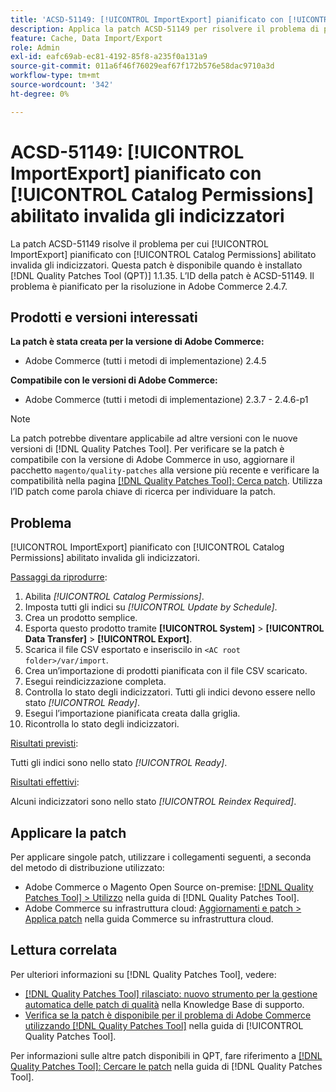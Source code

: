 ```yaml
---
title: 'ACSD-51149: [!UICONTROL ImportExport] pianificato con [!UICONTROL Catalog Permissions] abilitato invalida gli indicizzatori'
description: Applica la patch ACSD-51149 per risolvere il problema di prestazioni di Adobe Commerce, in cui [!UICONTROL ImportExport] pianificato con [!UICONTROL Catalog Permissions] abilitato invalida gli indicizzatori.
feature: Cache, Data Import/Export
role: Admin
exl-id: eafc69ab-ec81-4192-85f8-a235f0a131a9
source-git-commit: 011a6f46f76029eaf67f172b576e58dac9710a3d
workflow-type: tm+mt
source-wordcount: '342'
ht-degree: 0%

---
```


# ACSD-51149: [!UICONTROL ImportExport] pianificato con [!UICONTROL Catalog Permissions] abilitato invalida gli indicizzatori

La patch ACSD-51149 risolve il problema per cui [!UICONTROL ImportExport] pianificato con [!UICONTROL Catalog Permissions] abilitato invalida gli indicizzatori. Questa patch è disponibile quando è installato [!DNL Quality Patches Tool (QPT)] 1.1.35. L’ID della patch è ACSD-51149. Il problema è pianificato per la risoluzione in Adobe Commerce 2.4.7.

## Prodotti e versioni interessati

**La patch è stata creata per la versione di Adobe Commerce:**

* Adobe Commerce (tutti i metodi di implementazione) 2.4.5

**Compatibile con le versioni di Adobe Commerce:**

* Adobe Commerce (tutti i metodi di implementazione) 2.3.7 - 2.4.6-p1

>[!NOTE]
>
>La patch potrebbe diventare applicabile ad altre versioni con le nuove versioni di [!DNL Quality Patches Tool]. Per verificare se la patch è compatibile con la versione di Adobe Commerce in uso, aggiornare il pacchetto `magento/quality-patches` alla versione più recente e verificare la compatibilità nella pagina [[!DNL Quality Patches Tool]: Cerca patch](https://experienceleague.adobe.com/tools/commerce-quality-patches/index.html). Utilizza l’ID patch come parola chiave di ricerca per individuare la patch.

## Problema

[!UICONTROL ImportExport] pianificato con [!UICONTROL Catalog Permissions] abilitato invalida gli indicizzatori.

<u>Passaggi da riprodurre</u>:

1. Abilita *[!UICONTROL Catalog Permissions]*.
1. Imposta tutti gli indici su *[!UICONTROL Update by Schedule]*.
1. Crea un prodotto semplice.
1. Esporta questo prodotto tramite **[!UICONTROL System]** > **[!UICONTROL Data Transfer]** > **[!UICONTROL Export]**.
1. Scarica il file CSV esportato e inseriscilo in `<AC root folder>/var/import`.
1. Crea un’importazione di prodotti pianificata con il file CSV scaricato.
1. Esegui reindicizzazione completa.
1. Controlla lo stato degli indicizzatori. Tutti gli indici devono essere nello stato *[!UICONTROL Ready]*.
1. Esegui l’importazione pianificata creata dalla griglia.
1. Ricontrolla lo stato degli indicizzatori.

<u>Risultati previsti</u>:

Tutti gli indici sono nello stato *[!UICONTROL Ready]*.

<u>Risultati effettivi</u>:

Alcuni indicizzatori sono nello stato *[!UICONTROL Reindex Required]*.

## Applicare la patch

Per applicare singole patch, utilizzare i collegamenti seguenti, a seconda del metodo di distribuzione utilizzato:

* Adobe Commerce o Magento Open Source on-premise: [[!DNL Quality Patches Tool] > Utilizzo](/help/tools/quality-patches-tool/usage.md) nella guida di [!DNL Quality Patches Tool].
* Adobe Commerce su infrastruttura cloud: [Aggiornamenti e patch > Applica patch](https://experienceleague.adobe.com/docs/commerce-cloud-service/user-guide/develop/upgrade/apply-patches.html) nella guida Commerce su infrastruttura cloud.

## Lettura correlata

Per ulteriori informazioni su [!DNL Quality Patches Tool], vedere:

* [[!DNL Quality Patches Tool] rilasciato: nuovo strumento per la gestione automatica delle patch di qualità](https://experienceleague.adobe.com/en/docs/commerce-operations/tools/quality-patches-tool/quality-patches-tool-to-self-serve-quality-patches) nella Knowledge Base di supporto.
* [Verifica se la patch è disponibile per il problema di Adobe Commerce utilizzando  [!DNL Quality Patches Tool]](/help/tools/quality-patches-tool/patches-available-in-qpt/check-patch-for-magento-issue-with-magento-quality-patches.md) nella guida di [!UICONTROL Quality Patches Tool].


Per informazioni sulle altre patch disponibili in QPT, fare riferimento a [[!DNL Quality Patches Tool]: Cercare le patch](https://experienceleague.adobe.com/tools/commerce-quality-patches/index.html) nella guida di [!DNL Quality Patches Tool].
